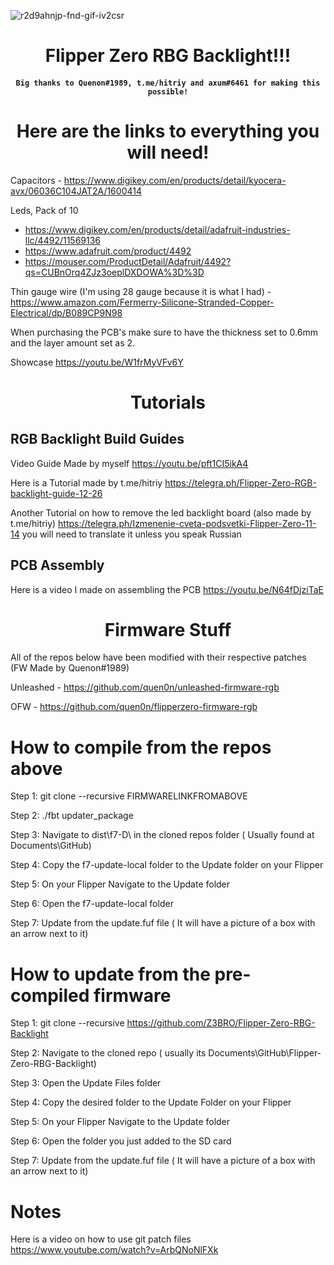 ![r2d9ahnjp-fnd-gif-iv2csr](https://user-images.githubusercontent.com/89728480/226134250-966746b9-74c1-461a-a6d4-82453af41d7c.gif)

<h1 align="center"> Flipper Zero RBG Backlight!!! </h1>

<h4 align="center"> <code>Big thanks to Quenon#1989, t.me/hitriy and axum#6461 for making this possible!</code></h4>

<h1 align="center">  Here are the links to everything you will need! </h3>


Capacitors - https://www.digikey.com/en/products/detail/kyocera-avx/06036C104JAT2A/1600414

Leds, Pack of 10
- https://www.digikey.com/en/products/detail/adafruit-industries-llc/4492/11569136
- https://www.adafruit.com/product/4492
- https://mouser.com/ProductDetail/Adafruit/4492?qs=CUBnOrq4ZJz3oeplDXDOWA%3D%3D		   

Thin gauge wire (I'm using 28 gauge because it is what I had) - https://www.amazon.com/Fermerry-Silicone-Stranded-Copper-Electrical/dp/B089CP9N98

When purchasing the PCB's make sure to have the thickness set to 0.6mm and the layer amount set as 2.

Showcase https://youtu.be/W1frMyVFv6Y


<h1 align="center"> Tutorials </h1>

## RGB Backlight Build Guides 

Video Guide Made by myself https://youtu.be/pft1CI5ikA4

Here is a Tutorial made by t.me/hitriy https://telegra.ph/Flipper-Zero-RGB-backlight-guide-12-26

Another Tutorial on how to remove the led backlight board (also made by t.me/hitriy) https://telegra.ph/Izmenenie-cveta-podsvetki-Flipper-Zero-11-14 you will need to translate it unless you speak Russian

## PCB Assembly

Here is a video I made on assembling the PCB https://youtu.be/N64fDjziTaE

<h1 align="center"> Firmware Stuff </h1>

All of the repos below have been modified with their respective patches (FW Made by Quenon#1989)

Unleashed - https://github.com/quen0n/unleashed-firmware-rgb

OFW - https://github.com/quen0n/flipperzero-firmware-rgb

# How to compile from the repos above 

Step 1: git clone --recursive FIRMWARELINKFROMABOVE


Step 2: ./fbt updater_package


Step 3: Navigate to dist\f7-D\ in the cloned repos folder ( Usually found at Documents\GitHub)


Step 4: Copy the f7-update-local folder to the Update folder on your Flipper


Step 5: On your Flipper Navigate to the Update folder


Step 6: Open the f7-update-local folder


Step 7: Update from the update.fuf file  ( It will have a picture of a box with an arrow next to it)


# How to update from the pre-compiled firmware

Step 1: git clone --recursive https://github.com/Z3BRO/Flipper-Zero-RBG-Backlight


Step 2: Navigate to the cloned repo ( usually its Documents\GitHub\Flipper-Zero-RBG-Backlight)


Step 3: Open the Update Files folder


Step 4: Copy the desired folder to the Update Folder on your Flipper


Step 5: On your Flipper Navigate to the Update folder


Step 6: Open the folder you just added to the SD card


Step 7: Update from the update.fuf file  ( It will have a picture of a box with an arrow next to it)





# Notes


Here is a video on how to use git patch files https://www.youtube.com/watch?v=ArbQNoNlFXk
